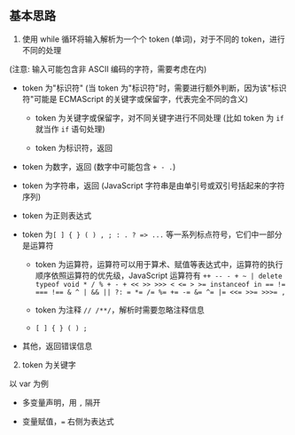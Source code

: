 ## 基本思路

1. 使用 while 循环将输入解析为一个个 token (单词)，对于不同的 token，进行不同的处理

(注意: 输入可能包含非 ASCII 编码的字符，需要考虑在内)

- token 为"标识符" (当 token 为"标识符"时，需要进行额外判断，因为该"标识符"可能是 ECMAScript 的关键字或保留字，代表完全不同的含义)

  - token 为关键字或保留字，对不同关键字进行不同处理 (比如 token 为 `if` 就当作 `if` 语句处理)

  - token 为标识符，返回

- token 为数字，返回 (数字中可能包含 `+ - .`)

- token 为字符串，返回 (JavaScript 字符串是由单引号或双引号括起来的字符序列)

- token 为正则表达式

- token 为`[ ] { } ( ) , ; : . ? => ...` 等一系列标点符号，它们中一部分是运算符

  - token 为运算符，运算符可以用于算术、赋值等表达式中，运算符的执行顺序依照运算符的优先级，JavaScript 运算符有 `++ -- - + ~ | delete typeof void * / % + - + << >> >>> < <= > >= instanceof in == != === !== & ^ | && || ?: = *= /= %= += -= &= ^= |= <<= >>= >>>= ,`

  - token 为注释 `// /**/`，解析时需要忽略注释信息

  - `[ ] { } ( ) ;`

- 其他，返回错误信息

2. token 为关键字

以 var 为例

- 多变量声明，用 `,` 隔开

- 变量赋值，`=` 右侧为表达式